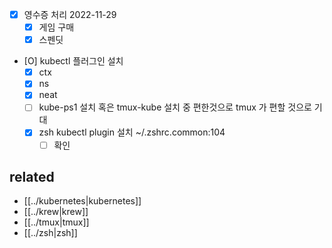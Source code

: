 - [X] 영수증 처리 2022-11-29
  - [X] 게임 구매
  - [X] 스펜딧
- [O] kubectl 플러그인 설치
  - [X] ctx
  - [X] ns
  - [X] neat
  - [ ] kube-ps1 설치 혹은 tmux-kube 설치 중 편한것으로 tmux 가 편할 것으로 기대
  - [X] zsh kubectl plugin 설치 ~/.zshrc.common:104
    - [ ] 확인

## related
- [[../kubernetes|kubernetes]]
- [[../krew|krew]]
- [[../tmux|tmux]]
- [[../zsh|zsh]]
